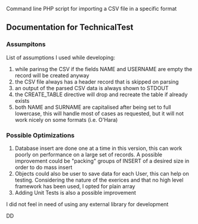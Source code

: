 Command line PHP script for importing a CSV file in a specific format

## Documentation for TechnicalTest

### Assumpitons
List of assumptions I used while developing:

1. while parinsg the CSV if the fields NAME and USERNAME are empty the record will be created anyway
2. the CSV file always has a header record that is skipped on parsing
3. an output of the parsed CSV data is always shown to STDOUT
4. the CREATE_TABLE directive will drop and recreate the table if already exists
5. both NAME and SURNAME are capitalised after being set to full lowercase, this will handle most of cases as requested, but it will not work nicely on some formats (i.e. O'Hara)

### Possible Optimizations
1. Database insert are done one at a time in this version, this can work poorly on performance on a large set of records. A possible improvement could be "packing" groups of INSERT of a desired size in order to do mass insert
2. Objects could also be user to save data for each User, this can help on testing. Considering the nature of the exerices and that no high level framework has been used, I opted for plain array
3. Adding Unit Tests is also a possible improvement


I did not feel in need of using any external library for development

DD
